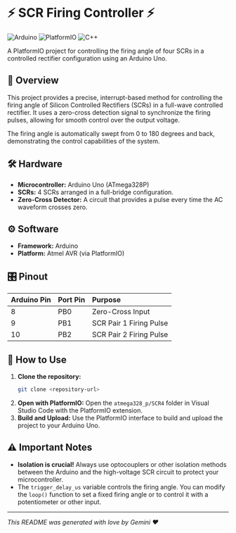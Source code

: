 # ⚡ SCR Firing Controller ⚡

![Arduino](https://img.shields.io/badge/Arduino-00979D?style=for-the-badge&logo=arduino&logoColor=white)
![PlatformIO](https://img.shields.io/badge/PlatformIO-FF7F00?style=for-the-badge&logo=platformio&logoColor=white)
![C++](https://img.shields.io/badge/C%2B%2B-00599C?style=for-the-badge&logo=c%2B%2B&logoColor=white)

A PlatformIO project for controlling the firing angle of four SCRs in a controlled rectifier configuration using an Arduino Uno.

## 📖 Overview

This project provides a precise, interrupt-based method for controlling the firing angle of Silicon Controlled Rectifiers (SCRs) in a full-wave controlled rectifier. It uses a zero-cross detection signal to synchronize the firing pulses, allowing for smooth control over the output voltage.

The firing angle is automatically swept from 0 to 180 degrees and back, demonstrating the control capabilities of the system.

## 🛠️ Hardware

*   **Microcontroller:** Arduino Uno (ATmega328P)
*   **SCRs:** 4 SCRs arranged in a full-bridge configuration.
*   **Zero-Cross Detector:** A circuit that provides a pulse every time the AC waveform crosses zero.

## ⚙️ Software

*   **Framework:** Arduino
*   **Platform:** Atmel AVR (via PlatformIO)

## 🎛️ Pinout

| Arduino Pin | Port Pin | Purpose                  |
| :---------- | :------- | :----------------------- |
| 8           | PB0      | Zero-Cross Input         |
| 9           | PB1      | SCR Pair 1 Firing Pulse  |
| 10          | PB2      | SCR Pair 2 Firing Pulse  |

## 🚀 How to Use

1.  **Clone the repository:**
    ```bash
    git clone <repository-url>
    ```
2.  **Open with PlatformIO:**
    Open the `atmega328_p/SCR4` folder in Visual Studio Code with the PlatformIO extension.
3.  **Build and Upload:**
    Use the PlatformIO interface to build and upload the project to your Arduino Uno.

## ⚠️ Important Notes

*   **Isolation is crucial!** Always use optocouplers or other isolation methods between the Arduino and the high-voltage SCR circuit to protect your microcontroller.
*   The `trigger_delay_us` variable controls the firing angle. You can modify the `loop()` function to set a fixed firing angle or to control it with a potentiometer or other input.

---

*This README was generated with love by Gemini ❤️*
